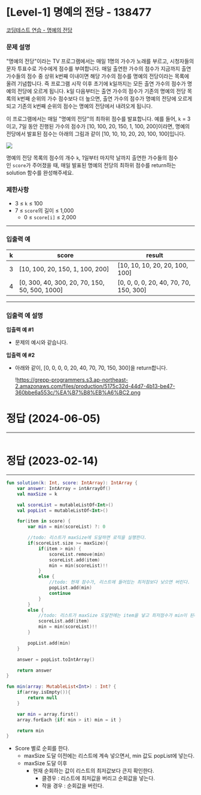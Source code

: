 # [Level-1] 명예의 전당 - 138477
[코딩테스트 연습 - 명예의 전당](https://school.programmers.co.kr/learn/courses/30/lessons/138477?language=kotlin)

### **문제 설명**

"명예의 전당"이라는 TV 프로그램에서는 매일 1명의 가수가 노래를 부르고, 시청자들의 문자 투표수로 가수에게 점수를 부여합니다. 매일 출연한 가수의 점수가 지금까지 출연 가수들의 점수 중 상위 k번째 이내이면 해당 가수의 점수를 명예의 전당이라는 목록에 올려 기념합니다. 즉 프로그램 시작 이후 초기에 k일까지는 모든 출연 가수의 점수가 명예의 전당에 오르게 됩니다. k일 다음부터는 출연 가수의 점수가 기존의 명예의 전당 목록의 k번째 순위의 가수 점수보다 더 높으면, 출연 가수의 점수가 명예의 전당에 오르게 되고 기존의 k번째 순위의 점수는 명예의 전당에서 내려오게 됩니다.

이 프로그램에서는 매일 "명예의 전당"의 최하위 점수를 발표합니다. 예를 들어, `k` = 3이고, 7일 동안 진행된 가수의 점수가 [10, 100, 20, 150, 1, 100, 200]이라면, 명예의 전당에서 발표된 점수는 아래의 그림과 같이 [10, 10, 10, 20, 20, 100, 100]입니다.

![](https://grepp-programmers.s3.ap-northeast-2.amazonaws.com/files/production/b0893853-7471-47c0-b7e5-1e8b46002810/%EA%B7%B8%EB%A6%BC1.png)

명예의 전당 목록의 점수의 개수 `k`, 1일부터 마지막 날까지 출연한 가수들의 점수인 `score`가 주어졌을 때, 매일 발표된 명예의 전당의 최하위 점수를 return하는 solution 함수를 완성해주세요.

### 제한사항

- 3 ≤ `k` ≤ 100
- 7 ≤ `score`의 길이 ≤ 1,000
    - 0 ≤ `score[i]` ≤ 2,000

---

### 입출력 예

| k | score | result |
| --- | --- | --- |
| 3 | [10, 100, 20, 150, 1, 100, 200] | [10, 10, 10, 20, 20, 100, 100] |
| 4 | [0, 300, 40, 300, 20, 70, 150, 50, 500, 1000] | [0, 0, 0, 0, 20, 40, 70, 70, 150, 300] |

---

### 입출력 예 설명

**입출력 예 #1**

- 문제의 예시와 같습니다.

**입출력 예 #2**

- 아래와 같이, [0, 0, 0, 0, 20, 40, 70, 70, 150, 300]을 return합니다.

  !https://grepp-programmers.s3.ap-northeast-2.amazonaws.com/files/production/5175c32d-44d7-4b13-be47-360bbe6a553c/%EA%B7%B8%EB%A6%BC2.png


# 정답 (2024-06-05)

---

```kotlin

```

# 정답 (2023-02-14)

---

```kotlin
fun solution(k: Int, score: IntArray): IntArray {
    var answer: IntArray = intArrayOf()
    val maxSize = k

    val scoreList = mutableListOf<Int>()
    val popList = mutableListOf<Int>()

    for(item in score) {
        var min = min(scoreList) ?: 0

        //todo: 리스트가 maxSize에 도달하면 로직을 실행한다.
        if(scoreList.size >= maxSize){
            if(item > min) {
                scoreList.remove(min)
                scoreList.add(item)
                min = min(scoreList)!!
            }
            else {
                //todo: 현재 점수가, 리스트에 들어있는 최저점보다 낮으면 버린다.
                popList.add(min)
                continue
            }
        }
        else {
            //todo: 리스트가 maxSize 도달전에는 item을 넣고 최저점수가 min이 된다.
            scoreList.add(item)
            min = min(scoreList)!!
        }

        popList.add(min)
    }

    answer = popList.toIntArray()

    return answer
}

fun min(array: MutableList<Int>) : Int? {
    if(array.isEmpty()){
        return null
    }

    var min = array.first()
    array.forEach {if( min > it) min = it }

    return min
}
```

- Score 별로 순회를 한다.
    - maxSize 도달 이전에는 리스트에 계속 넣으면서, min 값도 popList에 넣는다.
    - maxSize 도달 이후
        - 현재 순회하는 값이 리스트의 최저값보다 큰지 확인한다.
            - 클경우 : 리스트에 최저값을 버리고 순회값을 넣는다.
            - 작을 경우 : 순회값을 버린다.
